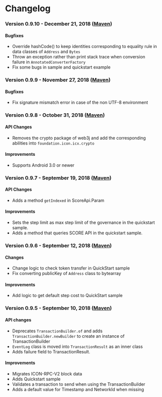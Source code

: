 # Changelog

### Version 0.9.10 - December 21, 2018 ([Maven](https://search.maven.org/search?q=g:foundation.icon%20a:icon-sdk))

#### Bugfixes
  - Override hashCode() to keep identities corresponding to equality rule in data classes of `Address` and `Bytes`
  - Throw an exception rather than print stack trace when conversion failure in `AnnotatedConverterFactory`
  - Fix some bugs in sample and quickstart example
  
  
### Version 0.9.9 - November 27, 2018 ([Maven](https://search.maven.org/search?q=g:foundation.icon%20a:icon-sdk))

#### Bugfixes
  - Fix signature mismatch error in case of the non UTF-8 environment

### Version 0.9.8 - October 31, 2018 ([Maven](https://search.maven.org/search?q=g:foundation.icon%20a:icon-sdk))

#### API Changes
  - Removes the crypto package of web3j and add the corresponding abilities into `foundation.icon.icx.crypto`

#### Improvements
  - Supports Android 3.0 or newer

### Version 0.9.7 - September 19, 2018 ([Maven](https://search.maven.org/search?q=g:foundation.icon%20a:icon-sdk))

#### API Changes
  - Adds a method `getIndexed` in ScoreApi.Param

#### Improvements
  - Sets the step limit as max step limit of the governance in the quickstart sample.
  - Adds a method that queries SCORE API in the quickstart sample.

### Version 0.9.6 - September 12, 2018 ([Maven](https://search.maven.org/search?q=g:foundation.icon%20a:icon-sdk))

#### Changes
  - Change logic to check token transfer in QuickStart sample
  - Fix converting publicKey of `Address` class to bytearray

#### Improvements
  - Add logic to get default step cost to QuickStart sample


### Version 0.9.5 - September 10, 2018 ([Maven](https://search.maven.org/search?q=g:foundation.icon%20a:icon-sdk))

#### API changes
  - Deprecates `TransactionBuilder.of` and adds `TransactionBuilder.newBuilder` to create an instance of TransactionBuilder
  - `EventLog` class is moved into `TransactionResult` as an inner class
  - Adds failure field to TransactionResult. 

#### Improvements
  - Migrates ICON-RPC-V2 block data
  - Adds Quickstart sample
  - Validates a transaction to send when using the TransactionBuilder
  - Adds a default value for Timestamp and NetworkId when missing

